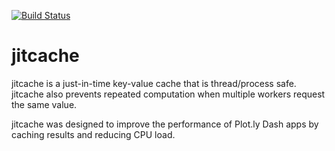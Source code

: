 [![Build Status](https://travis-ci.org/sjtrny/jitcache.svg?branch=master)](https://travis-ci.org/sjtrny/jitcache)

# jitcache

jitcache is a just-in-time key-value cache that is thread/process safe. jitcache also prevents repeated computation
when multiple workers request the same value.

jitcache was designed to improve the performance of Plot.ly Dash apps by caching results and reducing CPU load.
 